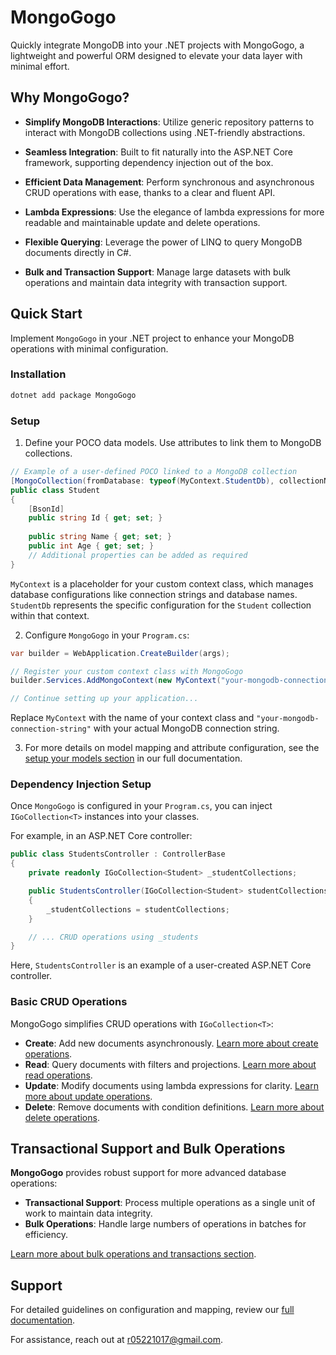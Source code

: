 # MongoGogo

Quickly integrate MongoDB into your .NET projects with MongoGogo, a lightweight and powerful ORM designed to elevate your data layer with minimal effort.



## Why MongoGogo?

- **Simplify MongoDB Interactions**: Utilize generic repository patterns to interact with MongoDB collections using .NET-friendly abstractions. 
- **Seamless Integration**: Built to fit naturally into the ASP.NET Core framework, supporting dependency injection out of the box. 

- **Efficient Data Management**: Perform synchronous and asynchronous CRUD operations with ease, thanks to a clear and fluent API. 

- **Lambda Expressions**: Use the elegance of lambda expressions for more readable and maintainable update and delete operations. 

- **Flexible Querying**: Leverage the power of LINQ to query MongoDB documents directly in C#.

- **Bulk and Transaction Support**: Manage large datasets with bulk operations and maintain data integrity with transaction support.

  

## Quick Start

Implement `MongoGogo` in your .NET project to enhance your MongoDB operations with minimal configuration.



### Installation

```powershell
dotnet add package MongoGogo
```



### Setup

1. Define your POCO data models. Use attributes to link them to MongoDB collections.

```c#
// Example of a user-defined POCO linked to a MongoDB collection
[MongoCollection(fromDatabase: typeof(MyContext.StudentDb), collectionName: "students")]
public class Student
{
    [BsonId]
    public string Id { get; set; }
    
    public string Name { get; set; }
    public int Age { get; set; }
    // Additional properties can be added as required
}
```

`MyContext` is a placeholder for your custom context class, which manages database configurations like connection strings and database names. `StudentDb` represents the specific configuration for the `Student` collection within that context.



2. Configure `MongoGogo` in your `Program.cs`:

```c#
var builder = WebApplication.CreateBuilder(args);

// Register your custom context class with MongoGogo
builder.Services.AddMongoContext(new MyContext("your-mongodb-connection-string"));

// Continue setting up your application...
```

Replace `MyContext` with the name of your context class and `"your-mongodb-connection-string"` with your actual MongoDB connection string.



3. For more details on model mapping and attribute configuration, see the [setup your models section](https://github.com/yamiew00/MongoGogo/blob/main/GUIDE_FULL.md#4-setup-your-models) in our full documentation.



### Dependency Injection Setup

Once `MongoGogo` is configured in your `Program.cs`, you can inject `IGoCollection<T>` instances into your classes.

For example, in an ASP.NET Core controller:

```c#
public class StudentsController : ControllerBase
{
    private readonly IGoCollection<Student> _studentCollections;

    public StudentsController(IGoCollection<Student> studentCollections)
    {
        _studentCollections = studentCollections;
    }

    // ... CRUD operations using _students
}
```

Here, `StudentsController` is an example of a user-created ASP.NET Core controller.



### Basic CRUD Operations

MongoGogo simplifies CRUD operations with `IGoCollection<T>`:

- **Create**: Add new documents asynchronously. [Learn more about create operations](https://github.com/yamiew00/MongoGogo/blob/main/GUIDE_FULL.md#insertone-and-insertoneasync).
- **Read**: Query documents with filters and projections. [Learn more about read operations](https://github.com/yamiew00/MongoGogo/blob/main/GUIDE_FULL.md#findfindasync-with-projection).
- **Update**: Modify documents using lambda expressions for clarity. [Learn more about update operations](https://github.com/yamiew00/MongoGogo/blob/main/GUIDE_FULL.md#updateone-updatemany-updateoneasync-updatemanyasync).
- **Delete**: Remove documents with condition definitions. [Learn more about delete operations](https://github.com/yamiew00/MongoGogo/blob/main/GUIDE_FULL.md#deletemany-and-deletemanyasync).



## Transactional Support and Bulk Operations

**MongoGogo** provides robust support for more advanced database operations:

- **Transactional Support**: Process multiple operations as a single unit of work to maintain data integrity.
- **Bulk Operations**: Handle large numbers of operations in batches for efficiency.

[Learn more about bulk operations and transactions section](https://github.com/yamiew00/MongoGogo/blob/main/GUIDE_FULL.md#8-bulk-operations-for-efficient-data-management).



## Support

For detailed guidelines on configuration and mapping, review our [full documentation](https://github.com/yamiew00/MongoGogo/blob/main/GUIDE_FULL.md).

For assistance, reach out at [r05221017@gmail.com](mailto:r05221017@gmail.com).

